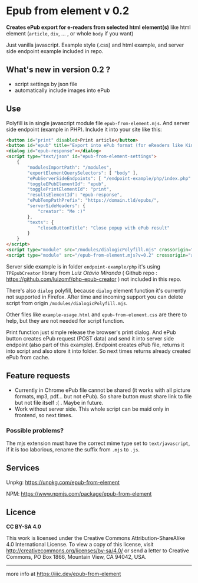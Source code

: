 # Epub from element v 0.2

**Creates ePub export for e-readers from selected html element(s)**
like html element (<code>article</code>, <code>div</code>, … , or whole <code>body</code> if you want)

Just vanilla javascript. Example style (.css) and html example, and server side endpoint example included in repo.

## What's new in version 0.2 ?
- script settings by json file
- automatically include images into ePub

## Use

Polyfill is in single javascript module file `epub-from-element.mjs`. And server side endpoint (example in PHP). Include it into your site like this:

``` html
<button id="print" disabled>Print article</button>
<button id="epub" title="Export into ePub format (for eReaders like Kindle, Kobo, Nook, …)" disabled>Export into ePub</button>
<dialog id="epub-response"></dialog>
<script type="text/json" id="epub-from-element-settings">
	{
		"modulesImportPath": "/modules",
		"exportElementQuerySelectors": [ "body" ],
		"ePubServerSideEndpoints": [ "/endpoint-example/php/index.php" ],
		"toggleEPubElementId": "epub",
		"togglePrintElementId": "print",
		"resultsElementId": "epub-response",
		"ePubTempPathPrefix": "https://domain.tld/epubs/",
		"serverSideHeaders": {
			"creator": "Me :)"
		},
		"texts": {
			"closeButtonTitle": "Close popup with ePub result"
		}
	}
</script>
<script type="module" src="/modules/dialogicPolyfill.mjs" crossorigin="anonymous" integrity="sha256-tcuKQ/zHdgYxhMhX4ouXfqnqtOMXek83f//3owjsOe0="></script>
<script type="module" src="/epub-from-element.mjs?v=0.2" crossorigin="anonymous" integrity="sha256-ZDlCa5wROr98OYWcaopb2heJ8WXQxW2tAtrPh/7K8lw="></script>
```

Server side example is in folder `endpoint-example/php` it's using `TPEpubCreator` library from *Luiz Otávio Miranda* ( Github repo : https://github.com/luizomf/php-epub-creator ) not included in this repo.

There's also `dialog` polyfill, because `dialog` element function it's currently not supported in Firefox. After time and incoming support you can delete script from origin `/modules/dialogicPolyfill.mjs`.

Other files like `example-usage.html` and `epub-from-element.css` are there to help, but they are not needed for script function.

Print function just simple release the browser's print dialog. And ePub button creates ePub request (POST data) and send it into server side endpoint (also part of this example). Endpoint creates ePub file, returns it into script and also store it into folder. So next times returns already created ePub from cache.

## Feature requests

- Currently in Chrome ePub file cannot be shared (it works with all picture formats, mp3, pdf… but not ePub). So share button must share link to file but not file itself :( . Maybe in future.
- Work without server side. This whole script can be maid only in frontend, so next times.

### Possible problems?

The mjs extension must have the correct mime type set to `text/javascript`, if it is too laborious, rename the suffix from `.mjs` to `.js`.

## Services

Unpkg: https://unpkg.com/epub-from-element

NPM: https://www.npmjs.com/package/epub-from-element

## Licence

**CC BY-SA 4.0**

This work is licensed under the Creative Commons Attribution-ShareAlike 4.0 International License. To view a copy of this license, visit http://creativecommons.org/licenses/by-sa/4.0/ or send a letter to Creative Commons, PO Box 1866, Mountain View, CA 94042, USA.

-------

more info at https://iiic.dev/epub-from-element
